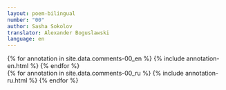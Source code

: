 ```yaml
---
layout: poem-bilingual
number: "00"
author: Sasha Sokolov
translator: Alexander Boguslawski
language: en
---
```


<div id="annotation-text">
    <div id="annotations-en">
        {% for annotation in site.data.comments-00_en %}
        {% include annotation-en.html %}
        {% endfor %}
    </div>
    <div id="annotations-ru">
        {% for annotation in site.data.comments-00_ru %}
        {% include annotation-ru.html %}
        {% endfor %}
    </div>
</div>